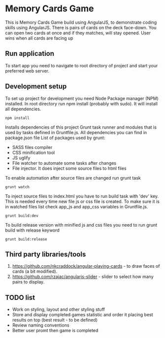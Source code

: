 # Memory Cards Game #

This is Memory Cards Game build using AngularJS, to demonstrate coding skills using AngularJS.
There is pairs of cards on the deck face-down. You can open two cards at once and if they matches, will stay opened. User wins when all cards are facing up 
 
## Run application ##

To start app you need to navigate to root directory of project and start your preferred web server.

## Development setup ##

To set up project for development you need Node Package manager (NPM) installed.
In root directory run npm install (probably with sudo). It will install all dependencies.

 ```
 npm install 
 ```
 
Installs dependencies of this project Grunt task runner and modules that is used by tasks defined in Gruntfile.js. All dependencies you can find in package.json file List of packages used by grunt:

* SASS files compiler
* CSS minification tool
* JS uglify
* File watcher to automate some tasks after changes
* File injector. It does inject some source files to html files

To enable automation after source files are changed run grunt task

```
grunt watch
```

To inject source files to index.html you have to run build task with 'dev' key. This is needed every time new file js or css file is created. To make sure it is in watched files list check app_js and app_css variables in Gruntfile.js.

```
grunt build:dev
```

To build release version with minified js and css files you need to run grunt build with release keyword

```
grunt build:release
```

## Third party libraries/tools ##

1. https://github.com/nkcraddock/angular-playing-cards - to draw faces of cards (a bit modified).
2. https://github.com/rzajac/angularjs-slider - slider to select how many pairs to display.

## TODO list ##

* Work on styling, layout and other styling stuff
* Store and display completed games statistic and order it placing best results on top (best result - to be defined)
* Review naming conventions 
* Better user promt then game is completed 

